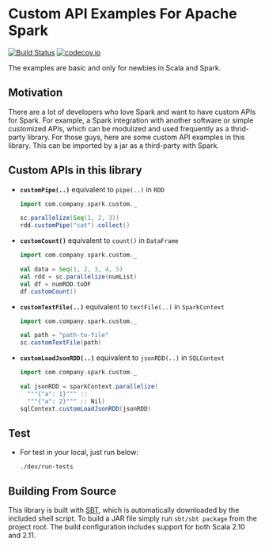 # Custom API Examples For Apache Spark

[![Build Status](https://travis-ci.org/HyukjinKwon/spark-custom-api.svg?branch=master)](https://travis-ci.org/HyukjinKwon/spark-custom-api) [![codecov.io](http://codecov.io/github/HyukjinKwon/spark-custom-api/coverage.svg?branch=master)](http://codecov.io/github/HyukjinKwon/spark-custom-api?branch=master)

The examples are basic and only for newbies in Scala and Spark.

## Motivation

There are a lot of developers who love Spark and want to have custom APIs for Spark. For example, a Spark integration with another software or simple customized APIs, which can be modulized and used frequently as a thrid-party library. For those guys, here are some custom API examples in this library. This can be imported by a jar as a third-party with Spark.

## Custom APIs in this library

- **`customPipe(..)`** equivalent to `pipe(..)` in `RDD`

  ```scala
  import com.company.spark.custom._
  
  sc.parallelize(Seq(1, 2, 3))
  rdd.customPipe("cat").collect()
  ```

- **`customCount()`** equivalent to `count()` in `DataFrame`

  ```scala
  import com.company.spark.custom._
  
  val data = Seq(1, 2, 3, 4, 5)
  val rdd = sc.parallelize(numList)
  val df = numRDD.toDF
  df.customCount()
  ```

- **`customTextFile(..)`** equivalent to `textFile(..)` in `SparkContext`

  ```scala
  import com.company.spark.custom._
  
  val path = "path-to-file"
  sc.customTextFile(path)
  ```

- **`customLoadJsonRDD(..)`** equivalent to `jsonRDD(..)` in `SQLContext`

  ```scala
  import com.company.spark.custom._
  
  val jsonRDD = sparkContext.parallelize(
    """{"a": 1}""" ::
    """{"a": 2}""" :: Nil)
  sqlContext.customLoadJsonRDD(jsonRDD)
  ```

## Test

- For test in your local, just run below:

  ```
  ./dev/run-tests
  ```

## Building From Source
This library is built with [SBT](http://www.scala-sbt.org/0.13/docs/Command-Line-Reference.html), which is automatically downloaded by the included shell script. To build a JAR file simply run `sbt/sbt package` from the project root. The build configuration includes support for both Scala 2.10 and 2.11.

